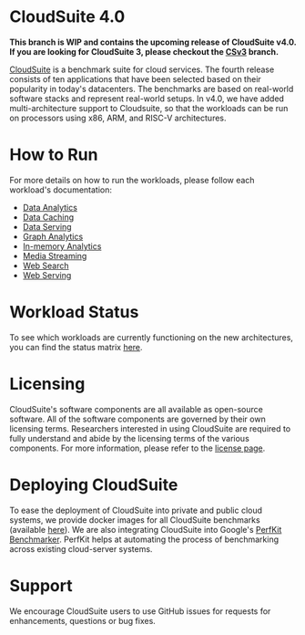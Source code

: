 # CloudSuite 4.0 #

**This branch is WIP and contains the upcoming release of CloudSuite v4.0. If you are looking for CloudSuite 3, please checkout the [CSv3][CSv3] branch.**

[CloudSuite][csp] is a benchmark suite for cloud services. The fourth release consists of ten applications that have 
been selected based on their popularity in today's datacenters. The benchmarks are based on real-world software 
stacks and represent real-world setups. In v4.0, we have added multi-architecture support to Cloudsuite, so that the
workloads can be run on processors using x86, ARM, and RISC-V architectures.

# How to Run #

For more details on how to run the workloads, please follow each workload's documentation:

- [Data Analytics](docs/benchmarks/data-analytics.md)
- [Data Caching](docs/benchmarks/data-caching.md)
- [Data Serving](docs/benchmarks/data-serving.md)
- [Graph Analytics](docs/benchmarks/graph-analytics.md)
- [In-memory Analytics](docs/benchmarks/in-memory-analytics.md)
- [Media Streaming](docs/benchmarks/media-streaming.md)
- [Web Search](docs/benchmarks/web-search.md)
- [Web Serving](docs/benchmarks/web-serving.md)

# Workload Status #
To see which workloads are currently functioning on the new architectures, you can find the status matrix [here][status_pg].

# Licensing #

CloudSuite's software components are all available as open-source software. All of the software components are governed by 
their own licensing terms. Researchers interested in using CloudSuite are required to fully understand and abide by the 
licensing terms of the various components. For more information, please refer to the [license page][csl].

# Deploying CloudSuite #

To ease the deployment of CloudSuite into private and public cloud systems, we provide docker images for all CloudSuite benchmarks 
(available [here][csb]). We are also integrating CloudSuite into Google's [PerfKit Benchmarker][pkb]. PerfKit helps at automating the process of 
benchmarking across existing cloud-server systems.

# Support #

We encourage CloudSuite users to use GitHub issues for requests for enhancements, questions or bug fixes.

[csp]: http://cloudsuite.ch "CloudSuite Page"
[csl]: http://cloudsuite.ch/pages/license/ "CloudSuite License"
[csb]: http://cloudsuite.ch/#download "CloudSuite Benchmarks"
[pkb]: https://github.com/GoogleCloudPlatform/PerfKitBenchmarker "Google's PerfKit Benchmarker"
[CSv3]: https://github.com/parsa-epfl/cloudsuite/tree/CSv3 "CloudSuite v3"
[status_pg]: https://github.com/parsa-epfl/cloudsuite/wiki/CloudSuite-4.0-Workload-Status-Matrix
